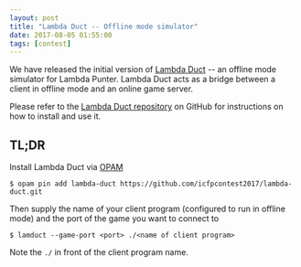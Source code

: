 ```yaml
---
layout: post
title: "Lambda Duct -- Offline mode simulator"
date: 2017-08-05 01:55:00
tags: [contest]
---
```


We have released the initial version of [Lambda Duct](https://github.com/icfpcontest2017/lambda-duct) -- an offline
mode simulator for Lambda Punter. Lambda Duct acts as a bridge between
a client in offline mode and an online game server.

Please refer to
the
[Lambda Duct repository](https://github.com/icfpcontest2017/lambda-duct) on
GitHub for instructions on how to install and use it.

TL;DR
-----

Install Lambda Duct via [OPAM](https://opam.ocaml.org)

```
$ opam pin add lambda-duct https://github.com/icfpcontest2017/lambda-duct.git
```

Then supply the name of your client program (configured to run in offline mode) and the port of the game you want to connect to

```
$ lamduct --game-port <port> ./<name of client program>
```

Note the `./` in front of the client program name.
